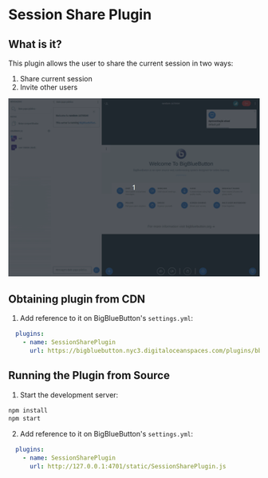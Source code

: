 # Session Share Plugin

## What is it?

This plugin allows the user to share the current session in two ways:

1. Share current session
2. Invite other users

![Gif of plugin demo](./public/assets/plugin.gif)

## Obtaining plugin from CDN

1. Add reference to it on BigBlueButton's `settings.yml`:

```yaml
  plugins:
    - name: SessionSharePlugin
      url: https://bigbluebutton.nyc3.digitaloceanspaces.com/plugins/bbb-summit-19/SessionSharePlugin.js
```


## Running the Plugin from Source

1. Start the development server:

```bash
npm install
npm start
```

2. Add reference to it on BigBlueButton's `settings.yml`:

```yaml
  plugins:
    - name: SessionSharePlugin
      url: http://127.0.0.1:4701/static/SessionSharePlugin.js
```

